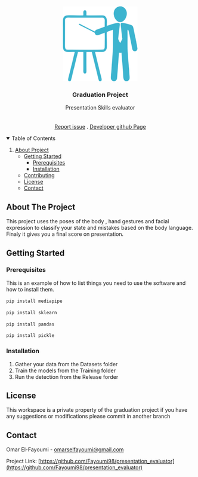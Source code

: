 <!-- PROJECT LOGO -->
<br />
<p align="center">
  <a href="https://github.com/Fayoumi98/presentation_evaluator">
    <img src="Media/logo.png" alt="Logo" width="200" height="200">
  </a>

  <h3 align="center">Graduation Project</h3>

  <p align="center">
    Presentation Skills evaluator
    <br />
    <br />
    <br />
    <a href="https://github.com/Fayoumi98/presentation_evaluator/issues">Report issue</a>
    .
    <a href="https://github.com/Fayoumi98/presentation_evaluator/commits?author=Fayoumi98">Developer github Page</a>
  </p>
</p>



<!-- TABLE OF CONTENTS -->
<details open="open">
  <summary>Table of Contents</summary>
  <ol>
    <li>
      <a href="#About Project">About Project</a>
      <ul>
    <li>
      <a href="#getting-started">Getting Started</a>
      <ul>
        <li><a href="#prerequisites">Prerequisites</a></li>
        <li><a href="#installation">Installation</a></li>
      </ul>
    </li>
    <li><a href="#contributing">Contributing</a></li>
    <li><a href="#license">License</a></li>
    <li><a href="#contact">Contact</a></li>
  </ol>
</details>



<!-- ABOUT THE PROJECT -->
## About The Project

This project uses the poses of the body , hand gestures and facial expression to classify your state and mistakes based on the body language. Finaly it gives you a final score on presentation. 




<!-- GETTING STARTED -->
## Getting Started


### Prerequisites

This is an example of how to list things you need to use the software and how to install them.
```sh
pip install mediapipe
  ```
```sh
pip install sklearn
  ```
  ```sh
pip install pandas
  ```
  ```sh
pip install pickle
  ```


### Installation

1. Gather your data from the Datasets folder
2. Train the models from the Training folder
3. Run the detection from the Release forder


<!-- LICENSE -->
## License

This workspace is a private property of the graduation project if you have any suggestions or modifications please commit in another branch



<!-- CONTACT -->
## Contact

Omar El-Fayoumi - omarselfayoumi@gmail.com

Project Link: [https://github.com/Fayoumi98/presentation_evaluator](https://github.com/Fayoumi98/presentation_evaluator)

